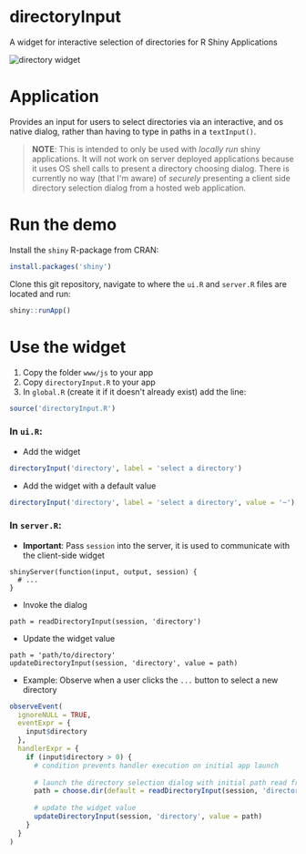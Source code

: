 # directoryInput
A widget for interactive selection of directories for R Shiny Applications

![directory widget](screenshot.png)

# Application
Provides an input for users to select directories via an interactive, and os native 
dialog, rather than having to type in paths in a `textInput()`.

> **NOTE**: This is intended to only be used with _locally run_ shiny applications.  It will not work on server deployed applications because it uses OS shell calls to present a directory choosing dialog.  There is currently no way (that I'm aware) of _securely_ presenting a client side directory selection dialog from a hosted web application.

# Run the demo
Install the `shiny` R-package from CRAN:

```r
install.packages('shiny')
```

Clone this git repository, navigate to where the `ui.R` and `server.R` files are
located and run:

```r
shiny::runApp()
```

# Use the widget
1. Copy the folder `www/js` to your app
2. Copy `directoryInput.R` to your app
3. In `global.R` (create it if it doesn't already exist) add the line:

```r
source('directoryInput.R')
```

### In `ui.R`:
* Add the widget
```r
directoryInput('directory', label = 'select a directory')
```

* Add the widget with a default value
```r
directoryInput('directory', label = 'select a directory', value = '~')
```


### In `server.R`:
* **Important**: Pass `session` into the server, it is used to communicate with the client-side widget
```
shinyServer(function(input, output, session) {
  # ...
}
```

* Invoke the dialog
```
path = readDirectoryInput(session, 'directory')
```

* Update the widget value
```
path = 'path/to/directory'
updateDirectoryInput(session, 'directory', value = path)
```

* Example: Observe when a user clicks the `...` button to select a new directory
```r
observeEvent(
  ignoreNULL = TRUE,
  eventExpr = {
    input$directory
  },
  handlerExpr = {
    if (input$directory > 0) {
      # condition prevents handler execution on initial app launch
      
      # launch the directory selection dialog with initial path read from the widget
      path = choose.dir(default = readDirectoryInput(session, 'directory'))
      
      # update the widget value
      updateDirectoryInput(session, 'directory', value = path)
    }
  }
)
```

